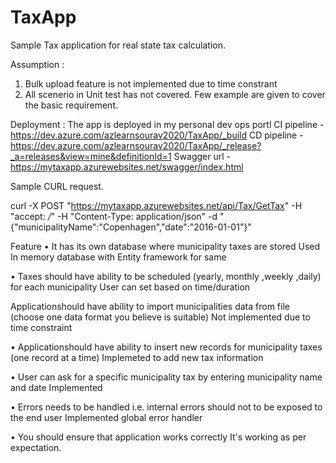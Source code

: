 # TaxApp
Sample Tax application for real state tax calculation. 

Assumption : 
1. Bulk upload feature is not implemented due to time constrant 
2. All scenerio in Unit test has not covered. Few example are given to cover the basic requirement.

Deployment : The app is deployed in my personal dev ops portl 
CI pipeline - https://dev.azure.com/azlearnsourav2020/TaxApp/_build
CD pipeline - https://dev.azure.com/azlearnsourav2020/TaxApp/_release?_a=releases&view=mine&definitionId=1
Swagger url - https://mytaxapp.azurewebsites.net/swagger/index.html

Sample CURL request.

curl -X POST "https://mytaxapp.azurewebsites.net/api/Tax/GetTax" -H "accept: */*" -H "Content-Type: application/json" -d "{\"municipalityName\":\"Copenhagen\",\"date\":\"2016-01-01\"}"

Feature
•	It has its own database where municipality taxes are stored
  Used In memory database with Entity framework for same
  
•	Taxes should have ability to be scheduled (yearly, monthly ,weekly ,daily) for each municipality
  User can set based on time/duration
  
Applicationshould have ability to import municipalities data from file (choose one data format you believe is suitable)
  Not implemented due to time constraint
  
•	Applicationshould have ability to insert new records for municipality taxes (one record at a time)
  Implemeted to add new tax information
  
•	User can ask for a specific municipality tax by entering municipality name and date
  Implemented 
  
•	Errors needs to be handled i.e. internal errors should not to be exposed to the end user
  Implemented global error handler 
  
•	You should ensure that application works correctly
  It's working as per expectation.
  

